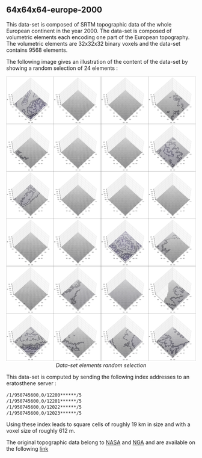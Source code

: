 ## 64x64x64-europe-2000

This data-set is composed of SRTM topographic data of the whole European continent
in the year 2000. The data-set is composed of volumetric elements each encoding
one part of the European topography. The volumetric elements are 32x32x32 binary
voxels and the data-set contains 9568 elements.

The following image gives an illustration of the content of the data-set by
showing a random selection of 24 elements :

<p align="center">
    <img src="https://github.com/nils-hamel/turing-project/blob/master/doc/dataset/32x32x32-europe-2000.jpg?raw=true" width="576">
    <br />
    <i>Data-set elements random selection</i>
</p>

This data-set is computed by sending the following index addresses to an
eratosthene server :

    /1/950745600,0/12200******/5
    /1/950745600,0/12201******/5
    /1/950745600,0/12022******/5
    /1/950745600,0/12023******/5

Using these index leads to square cells of roughly 19 km in size and with a
voxel size of roughly 612 m.

The original topographic data belong to [NASA](https://www.nasa.gov/) and [NGA](https://www.nga.mil/Pages/Default.aspx)
and are available on the following [link](https://www2.jpl.nasa.gov/srtm/)
